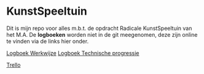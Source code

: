 # KunstSpeeltuin

Dit is mijn repo voor alles m.b.t. de opdracht Radicale KunstSpeeltuin van het M.A.
De **logboeken** worden niet in de git meegenomen, deze zijn online te vinden via de links hier onder.


[Logboek Werkwijze](https://docs.google.com/spreadsheets/d/1Q4qILZ0Bl56O2A2_YKM4ofYVsEkzzLspotR28CTKoQc/edit?usp=sharing)
[Logboek Technische progressie](https://docs.google.com/spreadsheets/d/1YVb_C5TsbWpyhvSk7ew6KAUmTUdejODWfEtyPysFfY8/edit?usp=sharing)

[Trello](https://trello.com/b/AEZ9vci9/friendlyelf)

